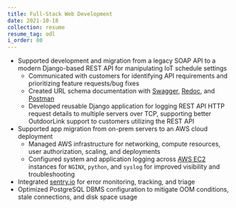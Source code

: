 ```yaml
---
title: Full-Stack Web Development
date: 2021-10-18
collection: resume
resume_tag: odl
i_order: 80
---
```


- Supported development and migration from a legacy SOAP API to a modern Django-based
  REST API for manipulating IoT schedule settings
  - Communicated with customers for identifying API requirements and prioritizing
    feature requests/bug fixes
  - Created URL schema documentation with
    [Swagger](https://portal.outdoorlinkinc.com/thirdparty/swagger/),
    [Redoc](https://portal.outdoorlinkinc.com/thirdparty/redoc/), and
    [Postman](https://documenter.getpostman.com/view/6606680/SVYjU3Kd)
  - Developed reusable Django application for logging REST API HTTP request details to
    multiple servers over TCP, supporting better OutdoorLink support to customers
    utilizing the REST API
- Supported app migration from on-prem servers to an AWS cloud deployment
  - Managed AWS infrastructure for networking, compute resources, user authorization,
    scaling, and deployments
  - Configured system and application logging across
    [AWS EC2](https://aws.amazon.com/ec2/) instances for `NGINX`, `python`, and
    `syslog` for improved visibility and troubleshooting
- Integrated [sentry.io](https://sentry.io/welcome/) for error monitoring, tracking,
  and triage
- Optimized PostgreSQL DBMS configuration to mitigate OOM conditions, stale connections,
  and disk space usage
